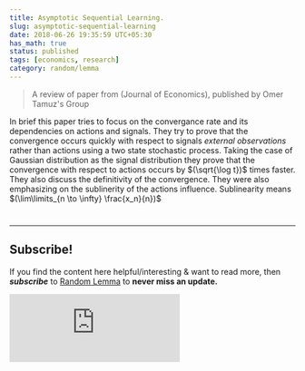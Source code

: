 ```yaml
---
title: Asymptotic Sequential Learning.
slug: asymptotic-sequential-learning
date: 2018-06-26 19:35:59 UTC+05:30
has_math: true
status: published
tags: [economics, research]
category: random/lemma
---
```


> A review of paper from (Journal of Economics), published by Omer Tamuz's Group

<!-- TEASER_END -->
In brief this paper tries to focus on the convergance rate and its dependencies on actions and signals. They try to prove that the convergence occurs quickly with respect to signals *external observations* rather than actions using a two state stochastic process. Taking the case of Gaussian distribution as the signal distribution they prove that the convergence with respect to actions occurs by $(\sqrt{\log t})$ times faster. They also discuss the definitivity of the convergence. 
They were also emphasizing on the sublinerity of the actions influence. Sublinearity means $(\lim\limits_{n \to \infty} \frac{x_n}{n})$

<h1><a href="http://tamuz.caltech.edu/papers/cascades.pdf"><i class="far fa-file-pdf"></i></a></h1>

---
## Subscribe!
If you find the content here helpful/interesting & want to read more, then _**subscribe**_ to [Random Lemma](https://randomlemma8.substack.com/) to **never miss an update.**
<div class="row">
	<iframe src="https://randomlemma8.substack.com/embed" max-width="480" height="120" frameborder="0" scrolling="no" class="centred"></iframe>
	<br>
</div>